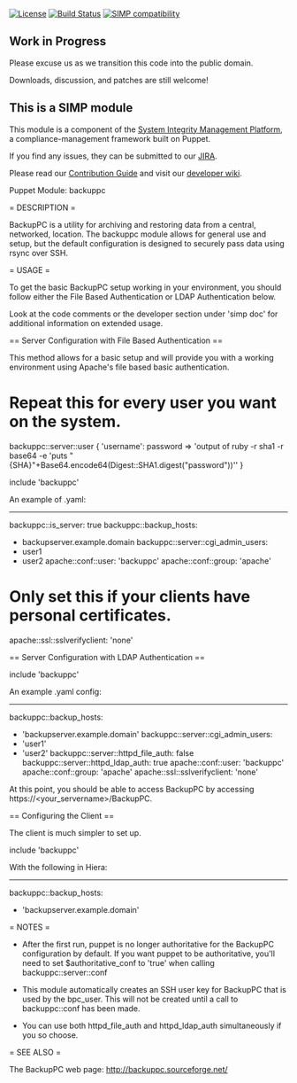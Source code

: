 [![License](http://img.shields.io/:license-apache-blue.svg)](http://www.apache.org/licenses/LICENSE-2.0.html) [![Build Status](https://travis-ci.org/simp/pupmod-simp-backuppc.svg)](https://travis-ci.org/simp/pupmod-simp-backuppc) [![SIMP compatibility](https://img.shields.io/badge/SIMP%20compatibility-4.2.*%2F5.1.*-orange.svg)](https://img.shields.io/badge/SIMP%20compatibility-4.2.*%2F5.1.*-orange.svg)

## Work in Progress

Please excuse us as we transition this code into the public domain.

Downloads, discussion, and patches are still welcome!

## This is a SIMP module
This module is a component of the [System Integrity Management Platform](https://github.com/NationalSecurityAgency/SIMP), a compliance-management framework built on Puppet.

If you find any issues, they can be submitted to our [JIRA](https://simp-project.atlassian.net/).

Please read our [Contribution Guide](https://simp-project.atlassian.net/wiki/display/SD/Contributing+to+SIMP) and visit our [developer wiki](https://simp-project.atlassian.net/wiki/display/SD/SIMP+Development+Home).

Puppet Module: backuppc

= DESCRIPTION =

BackupPC is a utility for archiving and restoring data from a central,
networked, location. The backuppc module allows for general use and
setup, but the default configuration is designed to securely pass data
using rsync over SSH.

= USAGE =

To get the basic BackupPC setup working in your environment, you
should follow either the File Based Authentication or LDAP
Authentication below.

Look at the code comments or the developer section under 'simp doc'
for additional information on extended usage.

== Server Configuration with File Based Authentication ==

This method allows for a basic setup and will provide you with a
working environment using Apache's file based basic authentication.

  # Repeat this for every user you want on the system.
  backuppc::server::user { 'username':
    password => 'output of ruby -r sha1 -r base64 -e 'puts "{SHA}"+Base64.encode64(Digest::SHA1.digest("password"))''
  }

include 'backuppc'

An example of <fqdn>.yaml:

---
backuppc::is_server: true
backuppc::backup_hosts:
  - backupserver.example.domain
backuppc::server::cgi_admin_users:
  - user1
  - user2
apache::conf::user: 'backuppc'
apache::conf::group: 'apache'
# Only set this if your clients have personal certificates.
apache::ssl::sslverifyclient: 'none'

== Server Configuration with LDAP Authentication ==

include 'backuppc'

An example <fqdn>.yaml config:

---
backuppc::backup_hosts:
  - 'backupserver.example.domain'
backuppc::server::cgi_admin_users:
  - 'user1'
  - 'user2'
backuppc::server::httpd_file_auth: false
backuppc::server::httpd_ldap_auth: true
apache::conf::user: 'backuppc'
apache::conf::group: 'apache'
apache::ssl::sslverifyclient: 'none'

At this point, you should be able to access BackupPC by accessing
https://<your_servername>/BackupPC.

== Configuring the Client ==

The client is much simpler to set up.

  include 'backuppc'

With the following in Hiera:

---
backuppc::backup_hosts:
  - 'backupserver.example.domain'

= NOTES =

 * After the first run, puppet is no longer authoritative for the BackupPC
   configuration by default. If you want puppet to be authoritative, you'll
   need to set $authoritative_conf to 'true' when calling
   backuppc::server::conf

 * This module automatically creates an SSH user key for BackupPC that is used
   by the bpc_user. This will not be created until a call to backuppc::conf has
   been made.

 * You can use both httpd_file_auth and httpd_ldap_auth simultaneously if you
   so choose.

= SEE ALSO =

The BackupPC web page: http://backuppc.sourceforge.net/
